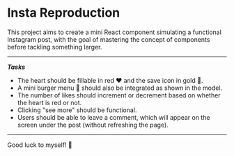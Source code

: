 # Insta Reproduction

This project aims to create a mini React component simulating a functional Instagram post, with the goal of mastering the concept of components before tackling something larger.

---

***Tasks***

- The heart should be fillable in red ❤️ and the save icon in gold 💛.
- A mini burger menu 🍔 should also be integrated as shown in the model.
- The number of likes should increment or decrement based on whether the heart is red or not.
- Clicking "see more" should be functional.
- Users should be able to leave a comment, which will appear on the screen under the post (without refreshing the page).

---

Good luck to myself! 💪